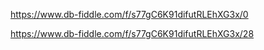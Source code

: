https://www.db-fiddle.com/f/s77gC6K91difutRLEhXG3x/0

https://www.db-fiddle.com/f/s77gC6K91difutRLEhXG3x/28
